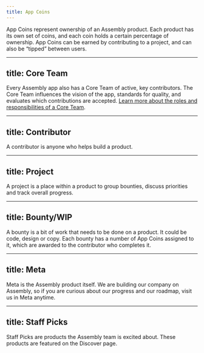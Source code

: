 ```yaml
---
title: App Coins
---
```


App Coins represent ownership of an Assembly product. Each product has its own set of coins, and each coin holds a certain percentage of ownership. App Coins can be earned by contributing to a project, and can also be “tipped” between users.

---
title: Core Team
---

Every Assembly app also has a Core Team of active, key contributors. The Core Team influences the vision of the app, standards for quality, and evaluates which contributions are accepted. [Learn more about the roles and responsibilities of a Core Team](https://assembly.com/core-team).

---
title: Contributor
---

A contributor is anyone who helps build a product.

---
title: Project
---

A project is a place within a product to group bounties, discuss priorities and track overall progress.

---
title: Bounty/WIP
---

A bounty is a bit of work that needs to be done on a product. It could be code, design or copy. Each bounty has a number of App Coins assigned to it, which are awarded to the contributor who completes it.

---
title: Meta
---

Meta is the Assembly product itself. We are building our company on Assembly, so if you are curious about our progress and our roadmap, visit us in Meta anytime.

---
title: Staff Picks
---

Staff Picks are products the Assembly team is excited about. These products are featured on the Discover page.
